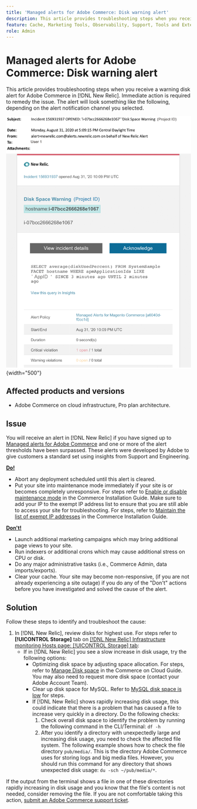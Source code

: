 ```yaml
---
title: 'Managed alerts for Adobe Commerce: Disk warning alert'
description: This article provides troubleshooting steps when you receive a warning disk alert for Adobe Commerce in [!DNL New Relic]. Immediate action is required to remedy the issue. 
feature: Cache, Marketing Tools, Observability, Support, Tools and External Services
role: Admin
---
```


# Managed alerts for Adobe Commerce: Disk warning alert

This article provides troubleshooting steps when you receive a warning disk alert for Adobe Commerce in [!DNL New Relic]. Immediate action is required to remedy the issue. The alert will look something like the following, depending on the alert notification channel you selected.

![disc warning alert](../../assets/managed-alerts/disk-warning-magento-managed.png){width="500"}

## Affected products and versions

* Adobe Commerce on cloud infrastructure, Pro plan architecture.

## Issue

You will receive an alert in [!DNL New Relic] if you have signed up to [Managed alerts for Adobe Commerce](managed-alerts-for-magento-commerce.md) and one or more of the alert thresholds have been surpassed. These alerts were developed by Adobe to give customers a standard set using insights from Support and Engineering.

 <u> **Do!** </u>

* Abort any deployment scheduled until this alert is cleared.
* Put your site into maintenance mode immediately if your site is or becomes completely unresponsive. For steps refer to [Enable or disable maintenance mode](https://experienceleague.adobe.com/en/docs/commerce-operations/installation-guide/tutorials/maintenance-mode) in the Commerce Installation Guide. Make sure to add your IP to the exempt IP address list to ensure that you are still able to access your site for troubleshooting. For steps, refer to [Maintain the list of exempt IP addresses](https://experienceleague.adobe.com/en/docs/commerce-operations/installation-guide/tutorials/maintenance-mode#maintain-the-list-of-exempt-ip-addresses) in the Commerce Installation Guide.

 <u> **Don't!** </u>

* Launch additional marketing campaigns which may bring additional page views to your site.
* Run indexers or additional crons which may cause additional stress on CPU or disk.
* Do any major administrative tasks (i.e., Commerce Admin, data imports/exports).
* Clear your cache. Your site may become non-responsive, (if you are not already experiencing a site outage) if you do any of the "Don't" actions before you have investigated and solved the cause of the alert.

## Solution

Follow these steps to identify and troubleshoot the cause:

1. In [!DNL New Relic], review disks for highest use. For steps refer to **[!UICONTROL Storage]** tab on [[!DNL New Relic] Infrastructure monitoring Hosts page: [!UICONTROL Storage] tab](https://docs.newrelic.com/docs/infrastructure/infrastructure-data/infrastructure-ui-pages/infra-hosts-ui-page/#storage):
    * If in [!DNL New Relic] you see a slow increase in disk usage, try the following options:
      * Optimizing disk space by adjusting space allocation. For steps, refer to [Manage Disk space](https://experienceleague.adobe.com/en/docs/commerce-on-cloud/user-guide/develop/storage/manage-disk-space) in the Commerce on Cloud Guide. You may also need to request more disk space (contact your Adobe Account Team).
      * Clear up disk space for MySQL. Refer to [MySQL disk space is low](http://experienceleague.adobe.com/en/docs/commerce-knowledge-base/kb/troubleshooting/database/mysql-disk-space-is-low-on-magento-commerce-cloud) for steps.
      * If [!DNL New Relic] shows rapidly increasing disk usage, this could indicate that there is a problem that has caused a file to increase very quickly in a directory. Do the following checks:
        1. Check overall disk space to identify the problem by running the following command in the CLI/Terminal: `df -h`
        1. After you identify a directory with unexpectedly large and increasing disk usage, you need to check the affected file system. The following example shows how to check the file directory `pub/media/`. This is the directory Adobe Commerce uses for storing logs and big media files. However, you should run this command for any directory that shows unexpected disk usage: `du -sch ~/pub/media/*`.

If the output from the terminal shows a file in one of these directories rapidly increasing in disk usage and you know that the file's content is not needed, consider removing the file. If you are not comfortable taking this action, [submit an Adobe Commerce support ticket](https://experienceleague.adobe.com/en/docs/commerce-knowledge-base/kb/help-center-guide/magento-help-center-user-guide#support-case).
